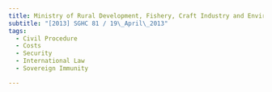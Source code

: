 ```yaml
---
title: Ministry of Rural Development, Fishery, Craft Industry and Environment of the Union of 
subtitle: "[2013] SGHC 81 / 19\_April\_2013"
tags:
  - Civil Procedure
  - Costs
  - Security
  - International Law
  - Sovereign Immunity

---
```


